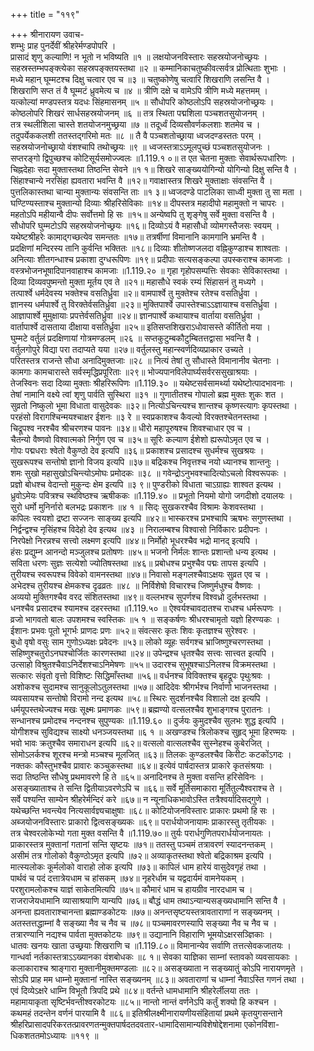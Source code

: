 +++
title = "११९"

+++
श्रीनारायण उवाच-  
शम्भुः प्राह पुनर्देवीं श्रीहरेर्मण्डपोपरि ।  
प्रासादं शृणु कल्याणि! न भूतो न भविष्यति ॥१ ॥
लक्षयोजनविस्तारः सहस्रयोजनोच्छ्रयः ।  
सहस्रस्तम्भपङ्क्त्येका सहस्रपङ्क्तयस्तथा ॥२ ॥
कम्मानिकाचतुष्कीवत्सर्वत्र प्रोत्थिताः शुभाः ।  
मध्ये महान् घूम्मटश्च दिक्षु चत्वार एव च ॥३ ॥
चतुष्कोणेषु चत्वारि शिखराणि लसन्ति वै ।  
शिखराणि सप्त तं वै घूम्मटं ध्रुवमेत्य च ॥४ ॥
त्रीणि दक्षे च वामेऽपि त्रीणि मध्ये महत्तमम् ।  
यत्कोल्यां मण्डपस्तत्र यदधः सिंहमासनम् ॥५ ॥
सौधोपरि कोष्ठलोऽपि सहस्रयोजनोच्छ्रयः ।  
कोष्ठलोपरि शिखरं सार्धसहस्रयोजनम् ॥६ ॥
तत्र स्थिता पद्मशिला पञ्चशतसुयोजनम् ।  
तत्र स्थलीशिला चास्ते शतयोजनमुच्छ्रया ॥७ ॥
तदूर्ध्वं दिव्यसौवर्णकलशाः शतमेव च ।  
तदुपर्येककलशी ततस्तद्गरिमो मतः ॥८ ॥
तै वै पञ्चशतोच्छ्राया ध्वजदण्डस्ततः परम् ।  
सहस्रयोजनोच्छ्रायो वंशश्चापि तथोच्छ्रयः ॥९ ॥
ध्वजस्तत्राऽऽमूलपुच्छं पञ्चशतसुयोजनः ।  
सप्तरङ्गो द्विपुच्छश्च कोटिसूर्यसमोज्ज्वलः ॥1.119.१ ०॥
त एत चेतना मुक्ताः सेवार्थरूपधारिणः ।  
चिह्नदेहाः सदा मुक्तास्तथा तिष्ठन्ति सेवने ॥१ १॥
शिखरे साङ्ख्ययोगिन्यो योगिन्यो दिक्षु सन्ति वै ।  
सिंहाश्चान्ये नरसिंहा ह्यवतारा भवन्ति वै ॥१२॥
गवाक्षास्तत्र शिखरे मुक्ताक्षाः संवसन्ति वै ।  
पुत्तलिकास्तथा चान्या मुक्तान्यः संवसन्ति ताः ॥१ ३॥
ध्वजदण्डे पाटलिका साध्वी मुक्ता तु सा मता ।  
घण्टिण्यस्ताश्च मुक्तान्यो दिव्याः श्रीहरिसेविकाः ॥१४॥
दीपस्तत्र महादीपो महामुक्तो न चापरः ।  
महतोऽपि महीयान्वै दीपः सर्वोत्तमो हि सः ॥१५॥
अन्येष्वपि तु शृङ्गेषु सर्वे मुक्ता वसन्ति वै ।  
सौधोपरि घुम्मटोऽपि सहस्रयोजनोच्छ्रयः ॥१६॥
दिव्योऽयं वै महासौधो व्योमगस्तैजसः स्वयम् ।  
यथेष्टश्रीहरेः कामाद्गच्छत्येव समन्ततः ॥१७॥
तत्रर्षीणां विमानानि कामगानि भ्रमन्ति वै ।  
प्रदक्षिणां मन्दिरस्य तानि कुर्वन्ति भक्तितः ॥१८॥
दिव्याः शीतोष्णजलदा वह्निकुण्डाश्च शाश्वताः ।  
अनित्याः शीतगन्धाश्च प्रकाशा दुग्धरूपिणः ॥१९॥
प्रदीपाः सत्यसङ्कल्पा उपस्कराश्च कामजाः ।  
वस्त्रभोजनभूषादिपानवाहाश्च कामजाः ॥1.119.२० ॥
गृहा गृहोपसम्पत्तिः सेवकाः सेविकास्तथा ।  
दिव्या दिव्यवपुष्मन्तो मुक्ता मूर्तय एव ते ॥२१॥
महासौधे स्वकं रम्यं सिंहासनं तु मध्यगे ।  
तत्पार्श्वे धर्मदेवस्य भक्तेश्च वसतिर्ध्रुवा ॥२॥
वामपार्श्वे तु मुक्तेश्च रतेश्च वसतिर्ध्रुवा ।  
ज्ञानस्य धर्मपार्श्वे तु विरक्तेर्वसतिर्ध्रुवा ॥२३॥
मुक्तिपार्श्वे उपास्तेश्चाऽऽज्ञायाश्च वसतिर्ध्रुवा ।  
आज्ञापार्श्वे मुमुक्षायाः प्रपत्तेर्वसतिर्ध्रुवा ॥२४॥
ज्ञानपार्श्वे कथायाश्च वार्ताया वसतिर्ध्रुवा ।  
वार्तापार्श्वे दासताया दीक्षाया वसतिर्ध्रुवा ॥२५॥
इतिसप्तशिखराऽधोवासस्ते कीर्तितो मया ।  
घुम्मटे वर्तुलं प्रदक्षिणायां गोत्रमण्डलम् ॥२६ ॥
सप्तकुटुम्बकौटुम्बितत्तद्वासा भवन्ति वै ।  
वर्तुलगोपुरे विद्या परा तदाप्यते यया ॥२७॥
वर्तुलस्तु महान्स्वर्णदिव्यप्राकार उच्यते ।  
परितस्तत्र राजन्ते सौधा अनादिमुक्तजाः ॥२८ ॥
नित्यं तेषां तु सौधास्ते विमानानीव चेतनाः ।  
कामगाः कामचारास्ते सर्वस्मृद्धिप्रपूरिताः ॥२९॥
भोज्यपानविलेपार्घ्यसर्वरससुखाश्रयाः ।  
तेजस्विनः सदा दिव्या मुक्ताः श्रीहरिरूपिणः ॥1.119.३० ॥
यथेष्टसर्वसामर्थ्या यथेष्टोत्पादभावनाः ।  
तेषां नामानि वक्ष्ये त्वां शृणु पार्वति सुस्थिरा ॥३१ ॥
गुणातीतश्च गोपालो ब्रह्म मुक्तः शुकः शत ।  
सुव्रतो निष्कुलो भूमा विधाता वासुदेवकः ॥३२॥
नित्योऽचिन्त्यश्च शान्तश्च कृष्णस्त्यागः कृपस्तथा ।  
परहंसो विरागश्चिन्मयश्चाक्षर ईशनः ॥३ रे ॥
स्वप्रकाशश्च कैवल्यो विरक्तश्चेतनस्तथा ।  
चिद्रूपश्व नरश्चैव श्रीचरणश्च पावनः ॥३४॥
धीरो महापूरुषश्च शिवश्चाधार एव च ।  
चैतन्यो वैष्णवो विश्वात्मको निर्गुण एव च ॥३५॥
सूरिः कल्याण ईशेशो ह्यरूपोऽमृत एव च ।  
गोपः पद्मधराः श्वेतो वैकुण्ठो देव इत्यपि ॥३६॥
प्रकाशश्च प्रसादश्च सुधर्मश्च सुखश्रयः ।  
सुखरूपश्च सन्तोषो ज्ञानो विजय इत्यपि ॥३७॥
बद्रिकश्च निवृत्तश्च नयो ध्यानश्च शान्तनुः ।  
शमः सुखो महासुखोऽचिन्त्योऽमोघः प्रमोदकः ॥३८ ॥
गवेन्द्रोऽनुभवश्चादित्योऽचलो विश्वरूपकः ।  
प्रज्ञो बोधश्च वेदान्तो मुकुन्दः क्षेम इत्यपि ॥३ ९॥
पुण्डरीको विधाता चाऽग्राह्यः शाश्वत इत्यथ ।  
ध्रुवोऽमेयः पवित्रश्च स्थविष्ठश्च ऋषीककः ॥1.119.४० ॥
प्रभूतो नियमो योगो जगदीशो दयालयः ।  
सुरो धर्मो मुनिर्नारो बलभद्रः प्रकाशनः ॥४ १ ॥
सिद्ः सुखकरश्चैव विश्रामः केशवस्तथा ।  
कपिलः स्वयशो द्रष्टा सज्जनः साङ्ख्य इत्यपि ॥४२॥
भास्करश्च प्रभश्चापि ऋषभः सगुणस्तथा ।  
निर्द्वन्द्वश्च नृसिंहश्च विदेहो देव इत्यथ ॥४३ ॥
निरालम्बश्च विश्वासो निर्विकारः प्रदीपनः ।  
निरपेक्षो निरन्नश्च सत्त्वो लक्ष्मण इत्यपि ॥४४॥
निर्मोहो भूधरश्चैव भद्रो मानद् इत्यपि ।  
हंसः प्रद्युम्न आनन्दो मञ्जुलश्च प्रतोषणः ॥४५॥
भजनो निर्मलः शान्तः प्रशान्तो धन्य इत्यथ ।  
सविता धरणः सुज्ञः सत्येशो ज्योतिषस्तथा ॥४६॥
प्रबोधश्च प्रभुश्चैव पद्मः तापस इत्यपि ।  
तुरीयश्च स्वरूपश्च विवेको वामनस्तथा ॥४७॥
निवासो मङ्गलश्चैवाऽक्षयः सुव्रत एव च ।  
अभेदश्च तुरीयश्च क्षेमकश्च दृढव्रतः ॥४८ ॥
निर्विशेषो विचारश्च जिष्णुर्मधुश्च वैष्णवः ।  
अव्ययो मुक्तिगश्चैव वरद संशितस्तथा ॥४९॥
वल्लभश्च सुपर्णश्च विश्वध्रो दुर्लभस्तथा ।  
धनश्चैव प्रसादश्च श्यामश्च दहरस्तथा ॥1.119.५० ॥
ऐश्वर्यश्चावदातश्च राधश्च धर्मरूपणः ।  
व्रजो भागवतो बालः उपशमश्च स्वस्तिकः ॥५ १ ॥
सङ्कर्षणः श्रीधरश्चामृतो यज्ञो हिरण्यकः ।  
ईशानः प्रभवः पूतो भूगर्भः प्राणदः प्रणः ॥५२॥
संवत्सरः कृतः शिवः कृतज्ञश्च सुरेश्वरः ।  
बुधो वृषो वसुः साम गुणोऽध्यक्षः प्रवेदनः ॥५३॥
लोको व्यूहः सर्वगश्च भ्राजिष्णुश्चरणस्तथा ।  
सहिष्णुश्चतुरोऽनघश्चोर्जितः कारणस्तथा ॥२४॥
उपेन्द्रश्च धृतश्चैव सत्त्वः सात्त्वत इत्यपि ।  
उत्साहो विश्रुतश्चैवाऽनिर्देशश्चाऽनिमेषणः ॥५५॥
उदारश्च सुभूषश्चाऽनिलश्च विक्रमस्तथा ।  
सत्कारः संवृतो वृत्तो विशिष्टः सिद्धिमाँस्तथा ॥५६॥
वर्धनश्च विविक्तश्च बृहद्रूपः पृथुःश्रवः ।  
अशोकश्च सुदामश्च सानुकूलोऽतुलस्तथा ॥५७॥
आदिदेवः श्रीगर्भश्च निर्वाणो भाजनस्तथा ।  
व्यवसायश्च सन्तोषो विरामो नन्द इत्यथ ॥५८॥
स्थिरः सुदर्शनश्चैव विशालो दक्ष इत्यपि ।  
धर्मयूपस्तथेज्यश्च मखः सूक्ष्मः प्रमाणकः ॥५९॥
ब्रह्मण्यो वत्सलश्चैव शुभाङ्गश्च पुरातनः ।  
सन्धानश्च प्रमोदश्च नन्दनश्च सुपुण्यकः ॥1.119.६० ॥
दुर्जयः कुमुदश्चैव सुलभः शुद्ध इत्यपि ।  
योगीशश्च सुविद्यश्च साक्ष्यो धनञ्जयस्तथा ॥६ १ ॥
अखण्डश्च त्रिलोकश्च सुहृद् भूमा हिरण्मयः ।  
भवो भावः क्रतुश्चैव समाराधन इत्यपि ॥६२॥
वत्सलो वात्सलश्चैव सुस्नेहश्च कुबेरजित् ।  
सोमोऽलर्कश्च शूरश्च मन्त्रो मञ्चश्च मूलजित् ॥६३॥
तिलकः कुण्डलश्चैव किरीटः कटकोंऽगदः ।  
नक्तकः कौस्तुभश्चैव प्रावारः कञ्चुकस्तथा ॥६४॥
इत्येवं पार्षदास्तत्र प्राकारे कृतसंश्रयाः ।  
सदा तिष्ठन्ति सौधेषु प्रथमावरणे हि ते ॥६५॥
अनादिनश्च ते मुक्ता वसन्ति हरिसेविनः ।  
असङ्ख्याताश्च ते सन्ति द्वितीयाऽवरणेऽपि च ॥६६॥
सर्वे मूर्तिसमाकारा मूर्तितुल्यैश्वराश्च ते ।  
सर्वे पश्यन्ति साम्येन श्रीहरेर्मन्दिरं करे ॥६७॥
न न्यूनाधिकभावोऽस्ति तत्रैश्वर्यादिसद्गुणे ।  
यथेच्छन्ति भवन्त्येव नित्यसार्वज्ञ्यचाक्षुषाः ॥६८॥
कोटियोजनविस्तारः प्राकारः प्रथमो हि सः ।  
अब्जयोजनविस्तारः प्राकारो द्वित्वसङ्ख्यकः ॥६९॥
परार्धयोजनायामः प्राकारस्तु तृतीयकः ।  
तत्र चेश्वरलोकेभ्यो गता मुक्त वसन्ति वै ॥1.119.७०॥
तुर्यः परार्धगुणितपरार्धयोजनायतः ।  
प्राकारस्तत्र मुक्तानां गतानां सन्ति सृष्टयः ॥७१॥
ततस्तु पञ्चमं तत्रावरणं स्यादनन्तकम् ।  
असीमं तत्र गोलोको वैकुण्ठोऽमृत इत्यपि ॥७२॥
अव्याकृतस्तथा श्वेतो बद्रिकाश्रम इत्यपि ।  
मात्स्यलोकः कूर्मलोको वाराहो लोक इत्यपि ॥७३॥
कापिलं धाम हारेयं वासुदेवगृहं तथा ।  
पार्थवं च पदं दत्तात्रेयधाम च हांसकम् ॥७४॥
नृहरेर्धाम च यद्वदार्यमं वामनेयकम् ।  
परशुरामलोकश्च याज्ञं साकेतमित्यपि ॥७५॥
कौमारं धाम च हायग्रीव नारदधाम च ।  
राजराजेयधामानि व्यासाश्रयाणि यान्यपि ॥७६॥
बौद्धं धाम तथाऽन्यान्यसङ्ख्यधामानि सन्ति वै ।  
अनन्ता ह्यवताराश्चानन्ता ब्रह्माण्डकोटयः ॥७७॥
अनन्तसृष्टयस्तत्रावताराणां न सङ्ख्यनम् ।  
अतस्तत्तद्धाम्नां वै सङ्ख्या नैव च नैव च ॥७८॥
पञ्चमावरणस्यापि सङ्ख्या नैव च नैव च ।  
तत्रारण्यानि नद्यश्च पार्वता मुक्तकोटयः ॥७९॥
उद्यानानि विहाराणि भूमयोऽक्षरसञ्ज्ञिकाः ।  
धातवः खनयः खाता उच्छ्रयाः शिखराणि च ॥1.119.८०॥
विमानान्येव सर्वाणि तत्तत्सेवकजातयः ।  
गान्धर्वा नर्तकास्तत्राऽऽख्यानका वंशबोधकः ॥८ १॥
सेवका याज्ञिका साम्नां स्तावको व्यवसायकाः ।  
कलाकाराश्च श्राङ्गारा मुक्तानीमुक्तमण्डलाः ॥८२॥
असङ्ख्याता न सङ्ख्यातुं कोऽपि नारायणमृते ।  
सोऽपि प्राह मम धाम्नो मुक्तानां नास्ति सङ्ख्यनम् ॥८३॥
अवताराणां च धाम्नां नैवाऽस्ति गणनं तथा ।  
एवं दिव्येऽक्षरे धाम्नि विभूतौ त्रिपदि प्रथे ॥८४॥
वर्तन्ते धामधामानि श्रीहरेर्लीलया ततः ।  
महामायाकृता सृष्टिर्भवन्तीश्वरकोटयः ॥८५॥
नान्तो नान्तं वर्णनेऽपि कर्तुं शक्यो हि कश्चन ।  
कथमहं तदन्तेन वर्णनं पारयामि वै ॥८६॥
इतिश्रीलक्ष्मीनारायणीयसंहितायां प्रथमे कृतयुगसन्ताने श्रीहरिप्रासादपरिकरतत्प्रावरणतन्मुक्तपार्षदतदवतार-धामादिसामान्यविशेषोद्देशनामा एकोनविंशा-  
धिकशततमोऽध्यायः ॥११९ ॥
    
